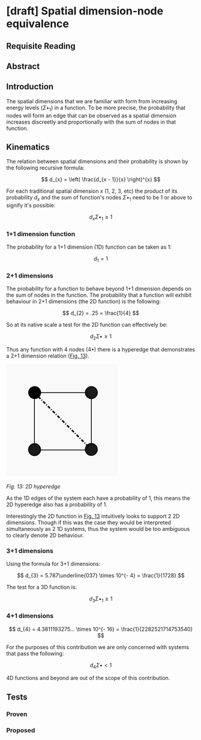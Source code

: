 <script type="text/javascript" id="MathJax-script" async
  src="https://cdn.jsdelivr.net/npm/mathjax@3/es5/tex-mml-chtml.js">
</script>

# [draft] Spatial dimension-node equivalence

## Requisite Reading

## Abstract

## Introduction

The spatial dimensions that we are familiar with form from increasing
energy levels ($\Sigma \bullet_{1}$) in a function. To be more precise, the
probability that nodes will form an edge that can be observed as a
spatial dimension increases discreetly and proportionally with the sum
of nodes in that function.

## Kinematics

The relation between spatial dimensions and their probability is shown
by the following recursive formula:

$$
  d_{x} = \left( \frac{d_{x - 1}}{x} \right)^{x}
$$

For each traditional spatial dimension $x$ (1, 2, 3, etc) the product
of its probability $d_{x}$ and the sum of function's nodes
$\Sigma \bullet_{1}$ need to be 1 or above to signify it's possible:

$$
  d_{x}\Sigma \bullet_{1}  \geq 1
$$

### 1+1 dimension function

The probability for a 1+1 dimension (1D) function can be taken as 1:

$$
  d_{1} = 1
$$

### 2+1 dimensions

The probability for a function to behave beyond 1+1 dimension depends on
the sum of nodes in the function. The probability that a function will
exhibit behaviour in 2+1 dimensions (the 2D function) is the following:

$$
  d_{2} = .25  = \frac{1}{4}
$$

So at its native scale a test for the 2D function can effectively be:

$$
  d_{2}\Sigma \bullet \geq 1
$$

Thus any function with 4 nodes ($4\bullet$) there is a hyperedge that
demonstrates a 2+1 dimension relation ([Fig. 13](#2D)).

<a name="2D">![2D hyperedge](./figures/fig13.svg)</a>

*Fig. 13: 2D hyperedge*

As the 1D edges of the system each have a probability of 1, this means
the 2D hyperedge also has a probability of 1.

Interestingly the 2D function in [Fig. 13](#2D) intuitively looks to support 2 2D
dimensions. Though if this was the case they would be interpreted
simultaneously as 2 1D systems, thus the system would be too ambiguous
to clearly denote 2D behaviour.

### 3+1 dimensions

Using the formula for 3+1 dimensions:

$$
  d_{3} = 5.787\underline{037} \times 10^{- 4} = \frac{1}{1728}
$$

The test for a 3D function is:

$$
  d_{3}\Sigma \bullet_{1} \geq 1
$$

### 4+1 dimensions

$$
  d_{4} = 4.3811193275... \times 10^{- 16} = \frac{1}{2282521714753540}
$$

For the purposes of this contribution we are only concerned with systems that
pass the following:

$$
  d_{4}\Sigma \bullet < 1 
$$

4D functions and beyond are out of the scope of this contribution.


## Tests


### Proven


### Proposed